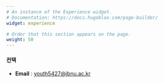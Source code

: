 ```yaml
---
# An instance of the Experience widget.
# Documentation: https://docs.hugoblox.com/page-builder/
widget: experience

# Order that this section appears on the page.
weight: 50
---
```


#### 컨택

- **Email** : [youth5427@jbnu.ac.kr](mailto:youth5427@jbnu.ac.kr)
